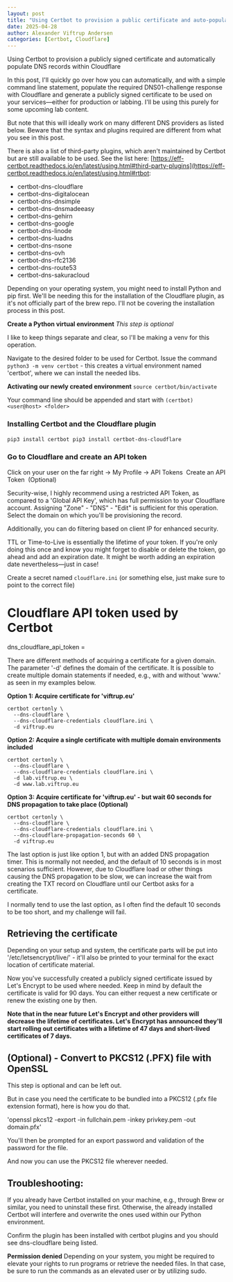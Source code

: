```yaml
---
layout: post
title: "Using Certbot to provision a public certificate and auto-populate DNS records in Cloudflare"
date: 2025-04-28
author: Alexander Viftrup Andersen
categories: [Certbot, Cloudflare]
---
```

Using Certbot to provision a publicly signed certificate and automatically populate DNS records within Cloudflare

In this post, I'll quickly go over how you can automatically, and with a simple command line statement, populate the required DNS01-challenge response with Cloudflare and generate a publicly signed certificate to be used on your services—either for production or labbing. I'll be using this purely for some upcoming lab content.

But note that this will ideally work on many different DNS providers as listed below. Beware that the syntax and plugins required are different from what you see in this post.

There is also a list of third-party plugins, which aren't maintained by Certbot but are still available to be used. See the list here:
[https://eff-certbot.readthedocs.io/en/latest/using.html#third-party-plugins](https://eff-certbot.readthedocs.io/en/latest/using.html#rtbot:
- certbot-dns-cloudflare
- certbot-dns-digitalocean
- certbot-dns-dnsimple
- certbot-dns-dnsmadeeasy
- certbot-dns-gehirn
- certbot-dns-google
- certbot-dns-linode
- certbot-dns-luadns
- certbot-dns-nsone
- certbot-dns-ovh
- certbot-dns-rfc2136
- certbot-dns-route53
- certbot-dns-sakuracloud

Depending on your operating system, you might need to install Python and pip first. We'll be needing this for the installation of the Cloudflare plugin, as it's not officially part of the brew repo. I'll not be covering the installation process in this post.

**Create a Python virtual environment**
*This step is optional*

I like to keep things separate and clear, so I'll be making a venv for this operation.

Navigate to the desired folder to be used for Certbot.
Issue the command `python3 -m venv certbot` - this creates a virtual environment named 'certbot', where we can install the needed libs.

**Activating our newly created environment**
`source certbot/bin/activate`

Your command line should be appended and start with `(certbot) <user@host> <folder>`

### Installing Certbot and the Cloudflare plugin
`pip3 install certbot`  
`pip3 install certbot-dns-cloudflare`

### Go to Cloudflare and create an API token
Click on your user on the far right -> My Profile -> API Tokens  
Create an API Token  
(Optional)

Security-wise, I highly recommend using a restricted API Token, as compared to a 'Global API Key', which has full permission to your Cloudflare account. Assigning "Zone" - "DNS" - "Edit" is sufficient for this operation. Select the domain on which you'll be provisioning the record.

Additionally, you can do filtering based on client IP for enhanced security.

TTL or Time-to-Live is essentially the lifetime of your token. If you're only doing this once and know you might forget to disable or delete the token, go ahead and add an expiration date. It might be worth adding an expiration date nevertheless—just in case!

Create a secret named `cloudflare.ini` (or something else, just make sure to point to the correct file)

# Cloudflare API token used by Certbot
dns_cloudflare_api_token = <TOKEN>

There are different methods of acquiring a certificate for a given domain. 
The parameter '-d' defines the domain of the certificate. It is possible to create multiple domain statements if needed, e.g., with and without 'www.' as seen in my examples below.

<b>Option 1: Acquire certificate for 'viftrup.eu'</b>
```
certbot certonly \
  --dns-cloudflare \
  --dns-cloudflare-credentials cloudflare.ini \
  -d viftrup.eu
```
**Option 2: Acquire a single certificate with multiple domain environments included**
```
certbot certonly \
  --dns-cloudflare \
  --dns-cloudflare-credentials cloudflare.ini \
  -d lab.viftrup.eu \
  -d www.lab.viftrup.eu
```

**Option 3: Acquire certificate for 'viftrup.eu' - but wait 60 seconds for DNS propagation to take place (Optional)**
```
certbot certonly \
  --dns-cloudflare \
  --dns-cloudflare-credentials cloudflare.ini \
  --dns-cloudflare-propagation-seconds 60 \
  -d viftrup.eu
```

The last option is just like option 1, but with an added DNS propagation timer. This is normally not needed, and the default of 10 seconds is in most scenarios sufficient. However, due to Cloudflare load or other things causing the DNS propagation to be slow, we can increase the wait from creating the TXT record on Cloudflare until our Certbot asks for a certificate.

I normally tend to use the last option, as I often find the default 10 seconds to be too short, and my challenge will fail.

<h2>Retrieving the certificate</h2>
Depending on your setup and system, the certificate parts will be put into '/etc/letsencrypt/live/<domain>' - it'll also be printed to your terminal for the exact location of certificate material.

Now you've successfully created a publicly signed certificate issued by Let's Encrypt to be used where needed. Keep in mind by default the certificate is valid for 90 days. You can either request a new certificate or renew the existing one by then.

**Note that in the near future Let's Encrypt and other providers will decrease the lifetime of certificates. Let's Encrypt has announced they'll start rolling out certificates with a lifetime of 47 days and short-lived certificates of 7 days.**

<h2>(Optional) - Convert to PKCS12 (.PFX) file with OpenSSL</h2>
This step is optional and can be left out.

But in case you need the certificate to be bundled into a PKCS12 (.pfx file extension format), here is how you do that.

'openssl pkcs12 -export -in fullchain.pem -inkey privkey.pem -out domain.pfx'

You'll then be prompted for an export password and validation of the password for the file.

And now you can use the PKCS12 file wherever needed.

<h2>Troubleshooting:</h2>
If you already have Certbot installed on your machine, e.g., through Brew or similar, you need to uninstall these first. Otherwise, the already installed Certbot will interfere and overwrite the ones used within our Python environment.

Confirm the plugin has been installed with certbot plugins and you should see dns-cloudflare being listed.

**Permission denied**
Depending on your system, you might be required to elevate your rights to run programs or retrieve the needed files. In that case, be sure to run the commands as an elevated user or by utilizing sudo.

